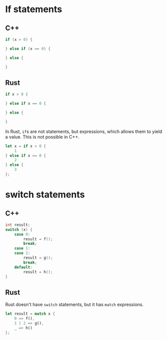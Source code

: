# If statements
## C++
```c++
if (x > 0) {

} else if (x == 0) {

} else {

}
```

## Rust
```rust
if x > 0 {

} else if x == 0 {

} else {

}
```
In Rust, `if`s are not statements, but expressions, which allows them to yield a value. This is not possible in C++.
```rust
let x = if x > 0 {
    1
} else if x == 0 {
    2
} else {
    3
};
```

# switch statements
## C++
```c++
int result;
switch (x) {
    case 0:
        result = f();
        break;
    case 1:
    case 2:
        result = g();
        break;
    default:
        result = h();
}
```

## Rust
Rust doesn't have `switch` statements, but it has `match` expressions.
```rust
let result = match x {
    0 => f(),
    1 | 2 => g(),
    _ => h()
};
